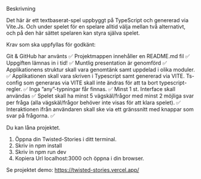 Beskrivning

Det här är ett textbaserat-spel uppbyggt på TypeScript och genererad via Vite.Js. Och under spelet för en spelare alltid välja mellan två alternativt, och på den här sättet spelaren kan styra själva spelet.

Krav som ska uppfyllas för godkänt:

Git & GitHub har använts ✅
Projektmappen innehåller en README.md fil ✅
Uppgiften lämnas in i tid! ✅
Muntlig presentation är genomförd ✅
Applikationens struktur skall vara genomtänk samt uppdelad i olika moduler. ✅
Applikationen skall vara skriven i Typescript samt genererad via VITE. Ts-config som generaras via VITE skall inte ändras för att ta bort typescript-regler. ✅
Inga ”any”-typningar får finnas. ✅
Minst 1 st. Interface skall användas ✅
Spelet skall ha minst 5 vägskäl/frågor med minst 2 möjliga svar per fråga (alla vägskäl/frågor behöver inte visas för att klara spelet). ✅
Interaktionen ifrån användaren skall ske via ett gränssnitt med knappar som svar på frågorna. ✅



Du kan låna projektet.

1. Öppna din Twisted-Stories i ditt terminal.
2. Skriv in npm install
3. Skriv in npm run dev
4. Kopiera Url localhost:3000 och öppna i din browser.   



Se projektet demo: https://twisted-stories.vercel.app/

